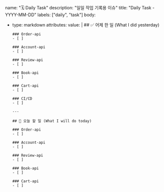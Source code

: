 name: "🗓️ Daily Task"
description: "일일 작업 기록용 이슈"
title: "Daily Task - YYYY-MM-DD"
labels: ["daily", "task"]
body:
  - type: markdown
    attributes:
      value: |
        ## ✅ 어제 한 일 (What I did yesterday)

        ### Order-api
        - [ ]

        ### Account-api
        - [ ]

        ### Review-api
        - [ ]

        ### Book-api
        - [ ]

        ### Cart-api
        - [ ]

        ### CI/CD
        - [ ]

        ---

        ## 🔧 오늘 할 일 (What I will do today)

        ### Order-api
        - [ ]

        ### Account-api
        - [ ]

        ### Review-api
        - [ ]

        ### Book-api
        - [ ]

        ### Cart-api
        - [ ]
